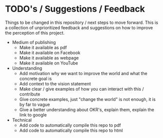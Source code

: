 # TODO's / Suggestions / Feedback

Things to be changed in this repository / next steps to move forward.
This is a collection of unprioritized feedback and suggestions on how to improve the perception of this project.

- Medium of publishing
  - Make it available as pdf
  - Make it available on Facebook
  - Make it available as webpage
  - Make it available on YouTube
- Understanding
  - Add motivation why we want to improve the world and what the concrete goal is
  - Add context to the vision statement
  - Make clear / give examples of how you can interact with this / contribute
  - Give concrete examples, just "change the world" is not enough, it is by far to vague
  - Give a better understanding about OKR's, explain them, explain the link to google
- Technical
  - Add code to automatically compile this repo to pdf
  - Add code to automatically compile this repo to html
